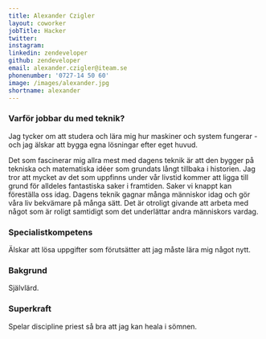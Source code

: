 ```yaml
---
title: Alexander Czigler
layout: coworker
jobTitle: Hacker
twitter: 
instagram: 
linkedin: zendeveloper
github: zendeveloper
email: alexander.czigler@iteam.se
phonenumber: '0727-14 50 60'
image: /images/alexander.jpg
shortname: alexander
---
```


### Varför jobbar du med teknik?
Jag tycker om att studera och lära mig hur maskiner och system fungerar - och jag älskar att bygga egna lösningar efter eget huvud.

Det som fascinerar mig allra mest med dagens teknik är att den bygger på tekniska och matematiska idéer som grundats långt tillbaka i historien. Jag tror att mycket av det som uppfinns under vår livstid kommer att ligga till grund för alldeles fantastiska saker i framtiden. Saker vi knappt kan föreställa oss idag. Dagens teknik gagnar många människor idag och gör våra liv bekvämare på många sätt. Det är otroligt givande att arbeta med något som är roligt samtidigt som det underlättar andra människors vardag.

### Specialistkompetens
Älskar att lösa uppgifter som förutsätter att jag måste lära mig något nytt.

### Bakgrund
Självlärd.

### Superkraft
Spelar discipline priest så bra att jag kan heala i sömnen.

